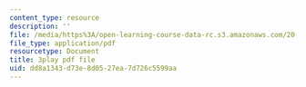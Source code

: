 ```yaml
---
content_type: resource
description: ''
file: /media/https%3A/open-learning-course-data-rc.s3.amazonaws.com/20-219-becoming-the-next-bill-nye-writing-and-hosting-the-educational-show-january-iap-2015/dd8a1343d73e8d0527ea7d726c5599aa_bxyqAe8Fd68.pdf
file_type: application/pdf
resourcetype: Document
title: 3play pdf file
uid: dd8a1343-d73e-8d05-27ea-7d726c5599aa
---
```

